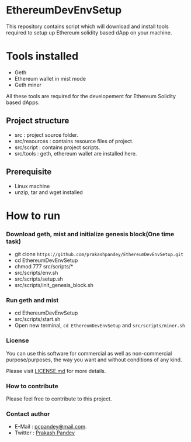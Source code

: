 # EthereumDevEnvSetup
This repository contains script which will download and install tools required to setup up Ethereum solidity based dApp on your machine.


# Tools installed
- Geth
- Ethereum wallet in mist mode
- Geth miner

All these tools are required for the developement for Ethereum Solidity based dApps.

## Project structure
- src : project source folder.
- src/resources : contains resource files of project.
- src/script : contains project scripts.
- src/tools : geth, ethereum wallet are installed here.

## Prerequisite
- Linux machine
- unzip, tar and wget installed

# How to run

### Download geth, mist and initialize genesis block(One time task)
- git clone `https://github.com/prakashpandey/EthereumDevEnvSetup.git`
- cd EthereumDevEnvSetup
- chmod 777 src/scripts/*
- src/scripts/env.sh
- src/scripts/setup.sh
- src/scripts/init_genesis_block.sh

### Run geth and mist
- cd EthereumDevEnvSetup
- src/scripts/start.sh
- Open new terminal, `cd EthereumDevEnvSetup` and `src/scripts/miner.sh`

### License
You can use this software for commercial as well as non-commercial purpose/purposes, the way you want and without conditions of any kind.

Please visit [LICENSE.md](LICENSE.md) for more details.

### How to contribute
Please feel free to contribute to this project.

### Contact author
- E-Mail : pcpandey@mail.com.
- Twitter : [Prakash Pandey](http://www.twitter.com/pandaypc)
